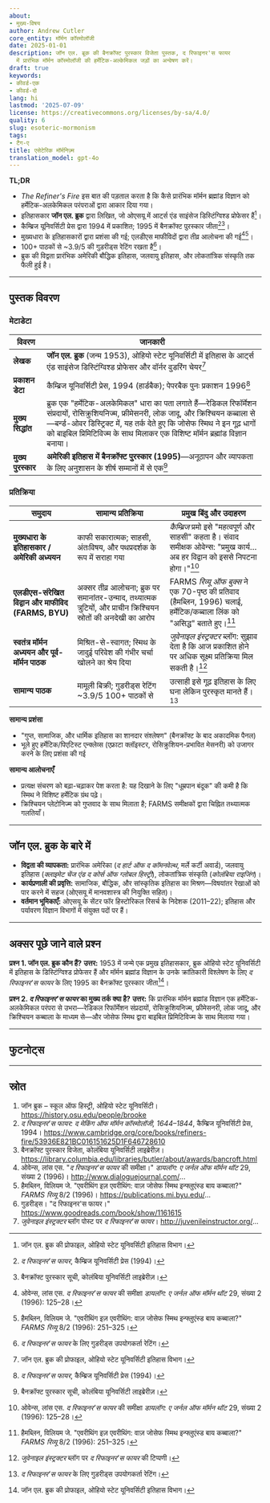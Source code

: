 ```yaml
---
about:
- मुख्य-विषय
author: Andrew Cutler
core_entity: मॉर्मन कॉस्मोलॉजी
date: 2025-01-01
description: जॉन एल. ब्रूक की बैनक्रॉफ्ट पुरस्कार विजेता पुस्तक, द रिफाइनर'स फायर
  में प्रारंभिक मॉर्मन कॉस्मोलॉजी की हर्मेटिक-अल्केमिकल जड़ों का अन्वेषण करें।
draft: true
keywords:
- कीवर्ड-एक
- कीवर्ड-दो
lang: hi
lastmod: '2025-07-09'
license: https://creativecommons.org/licenses/by-sa/4.0/
quality: 6
slug: esoteric-mormonism
tags:
- टैग-ए
title: एसेटेरिक मॉर्मनिज़्म
translation_model: gpt-4o
---
```


**TL;DR** <!-- ≤ 100 words, 3-7 bullets -->

- *The Refiner's Fire* इस बात की पड़ताल करता है कि कैसे प्रारंभिक मॉर्मन ब्रह्मांड विज्ञान को हर्मेटिक-अलकेमिकल परंपराओं द्वारा आकार दिया गया।
- इतिहासकार **जॉन एल. ब्रुक** द्वारा लिखित, जो ओएसयू में आर्ट्स एंड साइंसेज डिस्टिंग्विश्ड प्रोफेसर हैं[^1]।
- कैम्ब्रिज यूनिवर्सिटी प्रेस द्वारा 1994 में प्रकाशित; 1995 में बैनक्रॉफ्ट पुरस्कार जीता[^2][^3]।
- मुख्यधारा के इतिहासकारों द्वारा प्रशंसा की गई; एलडीएस माफीविदों द्वारा तीव्र आलोचना की गई[^4][^5]।
- 100+ पाठकों से ~3.9/5 की गुडरीड्स रेटिंग रखता है[^6]।
- ब्रुक की विद्वता प्रारंभिक अमेरिकी बौद्धिक इतिहास, जलवायु इतिहास, और लोकतांत्रिक संस्कृति तक फैली हुई है।

---

## पुस्तक विवरण

### मेटाडेटा

| विवरण               | जानकारी                                                                                                                                                    |
|----------------------|----------------------------------------------------------------------------------------------------------------------------------------------------------------|
| **लेखक** | **जॉन एल. ब्रुक** (जन्म 1953), ओहियो स्टेट यूनिवर्सिटी में इतिहास के आर्ट्स एंड साइंसेज डिस्टिंग्विश्ड प्रोफेसर और वॉर्नर वुडरिंग चेयर[^1] |
| **प्रकाशन डेटा** | कैम्ब्रिज यूनिवर्सिटी प्रेस, 1994 (हार्डबैक); पेपरबैक पुनः प्रकाशन 1996[^2] |
| **मुख्य सिद्धांत** | ब्रुक एक "हर्मेटिक-अलकेमिकल" धारा का पता लगाते हैं—रेडिकल रिफॉर्मेशन संप्रदायों, रोसिक्रुशियनिज्म, फ्रीमेसनरी, लोक जादू, और क्रिश्चियन कब्बाला से—बर्न्ड-ओवर डिस्ट्रिक्ट में, यह तर्क देते हुए कि जोसेफ स्मिथ ने इन गूढ़ धागों को बाइबिल प्रिमिटिविज्म के साथ मिलाकर एक विशिष्ट मॉर्मन ब्रह्मांड विज्ञान बनाया। |
| **मुख्य पुरस्कार** | **अमेरिकी इतिहास में बैनक्रॉफ्ट पुरस्कार (1995)**—अनूठापन और व्यापकता के लिए अनुशासन के शीर्ष सम्मानों में से एक[^3] |

### प्रतिक्रिया

| समुदाय | सामान्य प्रतिक्रिया | प्रमुख बिंदु और उदाहरण |
|-------------------------------------------|-------------------------------------------------------------------------------------------------------------------------------------------|------------------------------------------------------------------------------------------------------------------------------------|
| **मुख्यधारा के इतिहासकार / अमेरिकी अध्ययन** | काफी सकारात्मक; साहसी, अंतःविषय, और पथप्रदर्शक के रूप में सराहा गया | *कैम्ब्रिज* प्रमो इसे "महत्वपूर्ण और साहसी" कहता है। संवाद समीक्षक ओवेन्स: "प्रमुख कार्य… अब हर विद्वान को इससे निपटना होगा।"[^4] |
| **एलडीएस-संरेखित विद्वान और माफीविद (FARMS, BYU)** | अक्सर तीव्र आलोचना; ब्रुक पर समानांतर-उन्माद, तथ्यात्मक त्रुटियों, और प्राचीन क्रिश्चियन स्रोतों की अनदेखी का आरोप | FARMS *रिव्यू ऑफ बुक्स* ने एक 70-पृष्ठ की प्रतिवाद (हैमब्लिन, 1996) चलाई, हर्मेटिक/कब्बाला लिंक को "असिद्ध" बताते हुए।[^5] |
| **स्वतंत्र मॉर्मन अध्ययन और पूर्व-मॉर्मन पाठक** | मिश्रित-से-स्वागत; स्मिथ के जादुई परिवेश की गंभीर चर्चा खोलने का श्रेय दिया | *जुवेनाइल इंस्ट्रक्टर* ब्लॉग: सुझाव देता है कि आज प्रकाशित होने पर अधिक सूक्ष्म प्रतिक्रिया मिल सकती है।[^7] |
| **सामान्य पाठक** | मामूली बिक्री; गुडरीड्स रेटिंग ~3.9/5 100+ पाठकों से | उत्साही इसे गूढ़ इतिहास के लिए घना लेकिन पुरस्कृत मानते हैं।[^6] |

**सामान्य प्रशंसा**

- "गुप्त, सामाजिक, और धार्मिक इतिहास का शानदार संश्लेषण" (बैनक्रॉफ्ट के बाद अकादमिक पैनल) 
- भूले हुए हर्मेटिक/पिएटिस्ट एन्क्लेव्स (एफ्राटा क्लॉइस्टर, रोसिक्रुशियन-प्रभावित मेसनरी) को उजागर करने के लिए प्रशंसा की गई 

**सामान्य आलोचनाएँ**

- प्रत्यक्ष संचरण को बढ़ा-चढ़ाकर पेश करता है: यह दिखाने के लिए "धूम्रपान बंदूक" की कमी है कि स्मिथ ने विशिष्ट हर्मेटिक ग्रंथ पढ़े। 
- क्रिश्चियन प्लेटोनिज्म को गुप्तवाद के साथ मिलाता है; FARMS समीक्षकों द्वारा चिह्नित तथ्यात्मक गलतियाँ।

---

## जॉन एल. ब्रुक के बारे में

- **विद्वता की व्यापकता:** प्रारंभिक अमेरिका (*द हार्ट ऑफ द कॉमनवेल्थ*, मर्ले कर्टी अवार्ड), जलवायु इतिहास (*क्लाइमेट चेंज एंड द कोर्स ऑफ ग्लोबल हिस्ट्री*), लोकतांत्रिक संस्कृति (*कोलंबिया राइजिंग*)।  
- **कार्यप्रणाली की प्रवृत्ति:** सामाजिक, बौद्धिक, और सांस्कृतिक इतिहास का मिश्रण—विषयांतर रेखाओं को पार करने में सहज (ओएसयू में मानवशास्त्र की नियुक्ति सहित)।  
- **वर्तमान भूमिकाएँ:** ओएसयू के सेंटर फॉर हिस्टोरिकल रिसर्च के निदेशक (2011–22); इतिहास और पर्यावरण विज्ञान विभागों में संयुक्त पदों पर हैं।  

---

## अक्सर पूछे जाने वाले प्रश्न

**प्रश्न 1. जॉन एल. ब्रुक कौन हैं?** 
**उत्तर:** 1953 में जन्मे एक प्रमुख इतिहासकार, ब्रुक ओहियो स्टेट यूनिवर्सिटी में इतिहास के डिस्टिंग्विश्ड प्रोफेसर हैं और मॉर्मन ब्रह्मांड विज्ञान के उनके क्रांतिकारी विश्लेषण के लिए *द रिफाइनर'स फायर* के लिए 1995 का बैनक्रॉफ्ट पुरस्कार जीता[^1]।

**प्रश्न 2. *द रिफाइनर'स फायर* का मुख्य तर्क क्या है?** 
**उत्तर:** कि प्रारंभिक मॉर्मन ब्रह्मांड विज्ञान एक हर्मेटिक-अलकेमिकल परंपरा से उभरा—रेडिकल रिफॉर्मेशन संप्रदायों, रोसिक्रुशियनिज्म, फ्रीमेसनरी, लोक जादू, और क्रिश्चियन कब्बाला के माध्यम से—और जोसेफ स्मिथ द्वारा बाइबिल प्रिमिटिविज्म के साथ मिलाया गया।

---

## फुटनोट्स

[^1]: जॉन एल. ब्रुक की प्रोफाइल, ओहियो स्टेट यूनिवर्सिटी इतिहास विभाग।   
[^2]: *द रिफाइनर'स फायर*, कैम्ब्रिज यूनिवर्सिटी प्रेस (1994)।   
[^3]: बैनक्रॉफ्ट पुरस्कार सूची, कोलंबिया यूनिवर्सिटी लाइब्रेरीज़।   
[^4]: ओवेन्स, लांस एस. *द रिफाइनर'स फायर* की समीक्षा *डायलॉग: ए जर्नल ऑफ मॉर्मन थॉट* 29, संख्या 2 (1996): 125–28।   
[^5]: हैमब्लिन, विलियम जे. "एवरीथिंग इज़ एवरीथिंग: वाज़ जोसेफ स्मिथ इन्फ्लुएंस्ड बाय कब्बाला?" *FARMS रिव्यू* 8/2 (1996): 251–325।   
[^6]: *द रिफाइनर'स फायर* के लिए गुडरीड्स उपयोगकर्ता रेटिंग।   
[^7]: *जुवेनाइल इंस्ट्रक्टर* ब्लॉग पर *द रिफाइनर'स फायर* की टिप्पणी।   

---

## स्रोत

1. जॉन ब्रुक – स्कूल ऑफ हिस्ट्री, ओहियो स्टेट यूनिवर्सिटी। https://history.osu.edu/people/brooke 
2. *द रिफाइनर'स फायर: द मेकिंग ऑफ मॉर्मन कॉस्मोलॉजी, 1644–1844*, कैम्ब्रिज यूनिवर्सिटी प्रेस, 1994। https://www.cambridge.org/core/books/refiners-fire/53936E821BC016151625D1F646728610 
3. बैनक्रॉफ्ट पुरस्कार विजेता, कोलंबिया यूनिवर्सिटी लाइब्रेरीज़। https://library.columbia.edu/libraries/butler/about/awards/bancroft.html 
4. ओवेन्स, लांस एस. "*द रिफाइनर'स फायर* की समीक्षा।" *डायलॉग: ए जर्नल ऑफ मॉर्मन थॉट* 29, संख्या 2 (1996)। http://www.dialoguejournal.com/... 
5. हैमब्लिन, विलियम जे. "एवरीथिंग इज़ एवरीथिंग: वाज़ जोसेफ स्मिथ इन्फ्लुएंस्ड बाय कब्बाला?" *FARMS रिव्यू* 8/2 (1996)। https://publications.mi.byu.edu/... 
6. गुडरीड्स। "द रिफाइनर'स फायर।" https://www.goodreads.com/book/show/1161615 
7. *जुवेनाइल इंस्ट्रक्टर* ब्लॉग पोस्ट पर *द रिफाइनर'स फायर*। http://juvenileinstructor.org/...